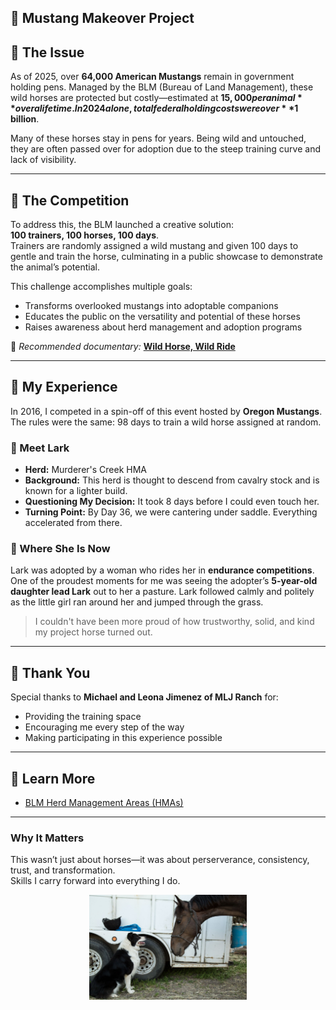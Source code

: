 ## 🐴 Mustang Makeover Project

## 📍 The Issue

As of 2025, over **64,000 American Mustangs** remain in government holding pens. Managed by the BLM (Bureau of Land Management), these wild horses are protected but costly—estimated at **$15,000 per animal** over a lifetime. In 2024 alone, total federal holding costs were over **$1 billion**.

Many of these horses stay in pens for years. Being wild and untouched, they are often passed over for adoption due to the steep training curve and lack of visibility.

---

## 🏇 The Competition

To address this, the BLM launched a creative solution:  
**100 trainers, 100 horses, 100 days**.  
Trainers are randomly assigned a wild mustang and given 100 days to gentle and train the horse, culminating in a public showcase to demonstrate the animal’s potential.

This challenge accomplishes multiple goals:
- Transforms overlooked mustangs into adoptable companions
- Educates the public on the versatility and potential of these horses
- Raises awareness about herd management and adoption programs

🎥 *Recommended documentary:* [**Wild Horse, Wild Ride**](https://www.youtube.com/watch?v=RX28swUzD-U)

---

## 💫 My Experience

In 2016, I competed in a spin-off of this event hosted by **Oregon Mustangs**.  
The rules were the same: 98 days to train a wild horse assigned at random.

### 🐎 Meet Lark
- **Herd:** Murderer's Creek HMA  
- **Background:** This herd is thought to descend from cavalry stock and is known for a lighter build.
- **Questioning My Decision:** It took 8 days before I could even touch her.
- **Turning Point:** By Day 36, we were cantering under saddle. Everything accelerated from there.

### 🌱 Where She Is Now
Lark was adopted by a woman who rides her in **endurance competitions**. One of the proudest moments for me was seeing the adopter’s **5-year-old daughter lead Lark** out to her a pasture. Lark followed calmly and politely as the little girl ran around her and jumped through the grass. 
> I couldn't have been more proud of how trustworthy, solid, and kind my project horse turned out. 

---

## 🙏 Thank You

Special thanks to **Michael and Leona Jimenez of MLJ Ranch** for:
- Providing the training space
- Encouraging me every step of the way
- Making participating in this experience possible

---

## 🔗 Learn More
- [BLM Herd Management Areas (HMAs)](https://www.blm.gov/programs/wild-horse-and-burro/herd-management/herd-management-areas)

---

### Why It Matters

This wasn’t just about horses—it was about perserverance, consistency, trust, and transformation.  
Skills I carry forward into everything I do.

<p align="center">
  <img src="media.jpg" alt="Lark Mustang Makeover" width="50%" />
</p>
